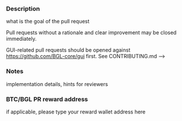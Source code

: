 ### Description
what is the goal of the pull request

Pull requests without a rationale and clear improvement may be closed
immediately.

GUI-related pull requests should be opened against
https://github.com/BGL-core/gui
first. See CONTRIBUTING.md
-->

### Notes
implementation details, hints for reviewers

### BTC/BGL PR reward address
if applicable, please type your reward wallet address here
